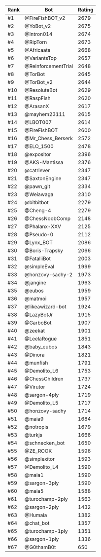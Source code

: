 Rank|Bot|Rating
---|---|---
#1|@FireFishBOT_v2|2679
#2|@YoBot_v2|2675
#3|@Intron014|2674
#4|@RipTorn|2673
#5|@Africaata|2668
#6|@VariantsTop|2657
#7|@ReinforcementTrial|2648
#8|@TorBot|2645
#9|@TorBot_v2|2644
#10|@ResoluteBot|2629
#11|@RaspFish|2620
#12|@ArasanX|2617
#13|@mayhem23111|2615
#14|@LBOT007|2614
#15|@FireFishBOT|2600
#16|@Mr_Chess_Berserk|2572
#17|@ELO_1500|2478
#18|@expositor|2396
#19|@AKS-Mantissa|2376
#20|@catriever|2347
#21|@SaxtonEngine|2347
#22|@pawn_git|2334
#23|@Weiawaga|2310
#24|@bitbitbot|2279
#25|@Cheng-4|2279
#26|@ChessNoobComp|2148
#27|@Phalanx-XXV|2125
#28|@Pseudo-0|2112
#29|@Lynx_BOT|2086
#30|@Boris-Trapsky|2066
#31|@FataliiBot|2003
#32|@simpleEval|1999
#33|@honzovy-sachy-2|1973
#34|@jangine|1963
#35|@eubos|1959
#36|@matmoi|1957
#37|@likeawizard-bot|1924
#38|@LazyBotJr|1915
#39|@GarboBot|1907
#40|@zeekat|1901
#41|@LeelaRogue|1851
#42|@baby_eubos|1843
#43|@Dinora|1821
#44|@munfish|1791
#45|@Demolito_L6|1753
#46|@ChessChildren|1737
#47|@Virutor|1724
#48|@sargon-4ply|1719
#49|@Demolito_L5|1717
#50|@honzovy-sachy|1714
#51|@maia9|1684
#52|@notropis|1679
#53|@turkjs|1666
#54|@schnecken_bot|1650
#55|@ZE_ROOK|1596
#56|@simplexitor|1593
#57|@Demolito_L4|1590
#58|@maia1|1590
#59|@sargon-3ply|1590
#60|@maia5|1588
#61|@turochamp-2ply|1563
#62|@sargon-2ply|1432
#63|@Humaia|1382
#64|@chat_bot|1357
#65|@turochamp-1ply|1351
#66|@sargon-1ply|1336
#67|@G0thamB0t|650

